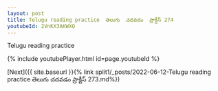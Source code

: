 ```yaml
---
layout: post
title: Telugu reading practice  తెలుగు  చదవడం  ప్రాక్టీస్ 274
youtubeId: 2VnKX3AKWXQ
---
```

 
 
Telugu reading practice
 
 
 
 
 


{% include youtubePlayer.html id=page.youtubeId %}
 
[Next]({{ site.baseurl }}{% link  split1/_posts/2022-06-12-Telugu reading practice  తెలుగు  చదవడం  ప్రాక్టీస్ 273.md%})
 
